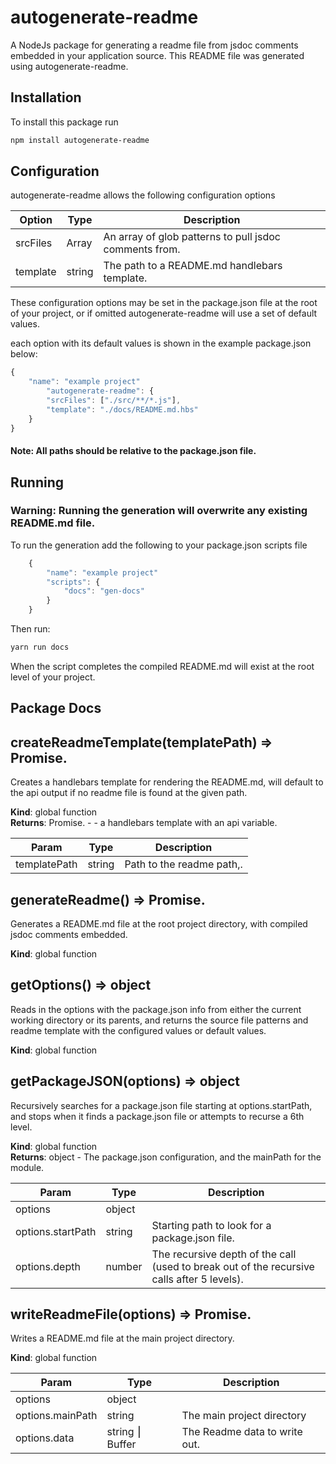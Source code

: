 # autogenerate-readme #
A NodeJs package for generating a readme file from jsdoc comments embedded in your application source.  This README file
was generated using autogenerate-readme.

## Installation ##
To install this package run
```bash
npm install autogenerate-readme
```

## Configuration ##

autogenerate-readme allows the following configuration options

| Option | Type | Description |
| --- | --- | --- |
| srcFiles | Array<string> | An array of glob patterns to pull jsdoc comments from. |
| template | string | The path to a README.md handlebars template. |

These configuration options may be set in the package.json file at the root of your project, or if omitted autogenerate-readme will use a set of default
values.

each option with its default values is shown in the example package.json below:

```javascript
{
    "name": "example project"
        "autogenerate-readme": {
        "srcFiles": ["./src/**/*.js"],
        "template": "./docs/README.md.hbs"
    }
}
```
#### Note: All paths should be relative to the package.json file. ####

## Running ##
### Warning: Running the generation will overwrite any existing README.md file. ###

To run the generation add the following to your package.json scripts file
```javascript
    {
        "name": "example project"
        "scripts": {
            "docs": "gen-docs"
        }
    }
```
Then run:

```bash
yarn run docs
```
When the script completes the compiled README.md will exist at the root level of your project.

## Package Docs ##


## createReadmeTemplate(templatePath) ⇒ Promise.<HandlebarsTemplate>
Creates a handlebars template for rendering the README.md, will default to the api output if no readme file is found
at the given path.

**Kind**: global function  
**Returns**: Promise.<HandlebarsTemplate> - - a handlebars template with an api variable.  

| Param | Type | Description |
| --- | --- | --- |
| templatePath | string | Path to the readme path,. |

## generateReadme() ⇒ Promise.<void>
Generates a README.md file at the root project directory, with compiled jsdoc comments embedded.

**Kind**: global function  
## getOptions() ⇒ object
Reads in the options with the package.json info from either the current working directory or its parents,
and returns the source file patterns and readme template with the configured values or default values.

**Kind**: global function  
## getPackageJSON(options) ⇒ object
Recursively searches for a package.json file starting at options.startPath, and stops when it finds a package.json file
or attempts to recurse a 6th level.

**Kind**: global function  
**Returns**: object - The package.json configuration, and the mainPath for the module.  

| Param | Type | Description |
| --- | --- | --- |
| options | object |  |
| options.startPath | string | Starting path to look for a package.json file. |
| options.depth | number | The recursive depth of the call (used to break out of the recursive calls after 5 levels). |

## writeReadmeFile(options) ⇒ Promise.<void>
Writes a README.md file at the main project directory.

**Kind**: global function  

| Param | Type | Description |
| --- | --- | --- |
| options | object |  |
| options.mainPath | string | The main project directory |
| options.data | string ⎮ Buffer | The Readme data to write out. |



